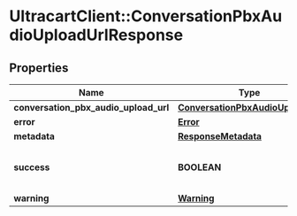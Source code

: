 # UltracartClient::ConversationPbxAudioUploadUrlResponse

## Properties
Name | Type | Description | Notes
------------ | ------------- | ------------- | -------------
**conversation_pbx_audio_upload_url** | [**ConversationPbxAudioUploadUrl**](ConversationPbxAudioUploadUrl.md) |  | [optional] 
**error** | [**Error**](Error.md) |  | [optional] 
**metadata** | [**ResponseMetadata**](ResponseMetadata.md) |  | [optional] 
**success** | **BOOLEAN** | Indicates if API call was successful | [optional] 
**warning** | [**Warning**](Warning.md) |  | [optional] 


